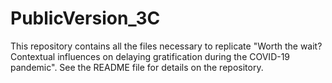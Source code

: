 # PublicVersion_3C
This repository contains all the files necessary to replicate "Worth the wait? Contextual influences on delaying gratification during the COVID-19 pandemic". See the README file for details on the repository.
